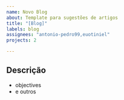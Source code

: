 ```yaml
---
name: Novo Blog
about: Template para sugestões de artigos
title: "[Blog]"
labels: blog
assignees: "antonio-pedro99,euotiniel"
projects: 2

---
```


## Descrição

- objectives
- e outros
